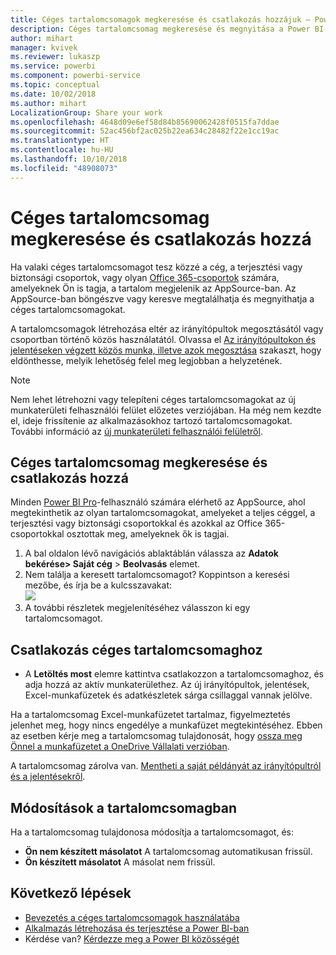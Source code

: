 ```yaml
---
title: Céges tartalomcsomagok megkeresése és csatlakozás hozzájuk – Power BI
description: Céges tartalomcsomag megkeresése és megnyitása a Power BI-ban
author: mihart
manager: kvivek
ms.reviewer: lukaszp
ms.service: powerbi
ms.component: powerbi-service
ms.topic: conceptual
ms.date: 10/02/2018
ms.author: mihart
LocalizationGroup: Share your work
ms.openlocfilehash: 4648d09e6ef58d84b85690062428f0515fa7ddae
ms.sourcegitcommit: 52ac456bf2ac025b22ea634c28482f22e1cc19ac
ms.translationtype: HT
ms.contentlocale: hu-HU
ms.lasthandoff: 10/10/2018
ms.locfileid: "48908073"
---
```

# <a name="find-and-connect-to-an-organizational-content-pack"></a>Céges tartalomcsomag megkeresése és csatlakozás hozzá

Ha valaki céges tartalomcsomagot tesz közzé a cég, a terjesztési vagy biztonsági csoportok, vagy olyan [Office 365-csoportok](https://support.office.com/article/Create-a-group-in-Office-365-7124dc4c-1de9-40d4-b096-e8add19209e9) számára, amelyeknek Ön is tagja, a tartalom megjelenik az AppSource-ban.  Az AppSource-ban böngészve vagy keresve megtalálhatja és megnyithatja a céges tartalomcsomagokat.

A tartalomcsomagok létrehozása eltér az irányítópultok megosztásától vagy csoportban történő közös használatától. Olvassa el [Az irányítópultokon és jelentéseken végzett közös munka, illetve azok megosztása](../service-how-to-collaborate-distribute-dashboards-reports.md) szakaszt, hogy eldönthesse, melyik lehetőség felel meg legjobban a helyzetének.

> [!NOTE]
> Nem lehet létrehozni vagy telepíteni céges tartalomcsomagokat az új munkaterületi felhasználói felület előzetes verziójában. Ha még nem kezdte el, ideje frissítenie az alkalmazásokhoz tartozó tartalomcsomagokat. További információ az [új munkaterületi felhasználói felületről](../service-create-the-new-workspaces.md).
> 

## <a name="find-an-organizational-content-pack"></a>Céges tartalomcsomag megkeresése és csatlakozás hozzá
Minden [Power BI Pro](https://powerbi.microsoft.com/pricing)-felhasználó számára elérhető az AppSource, ahol megtekinthetik az olyan tartalomcsomagokat, amelyeket a teljes céggel, a terjesztési vagy biztonsági csoportokkal és azokkal az Office 365-csoportokkal osztottak meg, amelyeknek ők is tagjai.  

1. A bal oldalon lévő navigációs ablaktáblán válassza az **Adatok bekérése\> Saját cég** \> **Beolvasás** elemet.
2. Nem találja a keresett tartalomcsomagot? Koppintson a keresési mezőbe, és írja be a kulcsszavakat:  
    ![](media/end-user-content-pack/cp_searchbox.png)
3. A további részletek megjelenítéséhez válasszon ki egy tartalomcsomagot.

## <a name="connect-to-an-organizational-content-pack"></a>Csatlakozás céges tartalomcsomaghoz
* A **Letöltés most** elemre kattintva csatlakozzon a tartalomcsomaghoz, és adja hozzá az aktív munkaterülethez. Az új irányítópultok, jelentések, Excel-munkafüzetek és adatkészletek sárga csillaggal vannak jelölve.

Ha a tartalomcsomag Excel-munkafüzetet tartalmaz, figyelmeztetés jelenhet meg, hogy nincs engedélye a munkafüzet megtekintéséhez. Ebben az esetben kérje meg a tartalomcsomag tulajdonosát, hogy [ossza meg Önnel a munkafüzetet a OneDrive Vállalati verzióban](https://support.office.com/en-us/article/Share-documents-or-folders-in-Office-365-1fe37332-0f9a-4719-970e-d2578da4941c). 

A tartalomcsomag zárolva van. [Mentheti a saját példányát az irányítópultról és a jelentésekről](../service-organizational-content-pack-copy-refresh-access.md). 

## <a name="changes-to-the-content-pack"></a>Módosítások a tartalomcsomagban
Ha a tartalomcsomag tulajdonosa módosítja a tartalomcsomagot, és: 

* **Ön nem készített másolatot** A tartalomcsomag automatikusan frissül.
* **Ön készített másolatot** A másolat nem frissül. 

## <a name="next-steps"></a>Következő lépések
* [Bevezetés a céges tartalomcsomagok használatába](../service-organizational-content-pack-introduction.md)  
* [Alkalmazás létrehozása és terjesztése a Power BI-ban](../service-create-distribute-apps.md)
* Kérdése van? [Kérdezze meg a Power BI közösségét](http://community.powerbi.com/)


